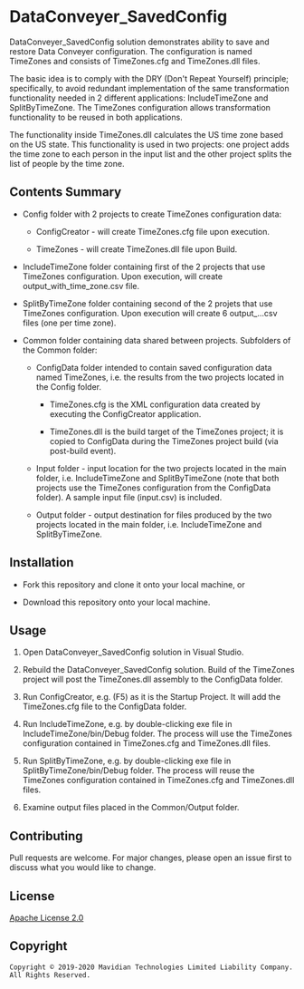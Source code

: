 # DataConveyer_SavedConfig

DataConveyer_SavedConfig solution demonstrates ability to save and
restore Data Conveyer configuration. The configuration is named
TimeZones and consists of TimeZones.cfg and TimeZones.dll files.

The basic idea is to comply with the DRY (Don't Repeat Yourself)
principle; specifically, to avoid redundant implementation of the same
transformation functionality needed in 2 different applications:
IncludeTimeZone and SplitByTimeZone. The TimeZones configuration
allows transformation functionality to be reused in both applications.

The functionality inside TimeZones.dll calculates the US time
zone based on the US state. This functionality is used in two
projects: one project adds the time zone to each person in the
input list and the other project splits the list of people by the
time zone.

## Contents Summary

* Config folder with 2 projects to create TimeZones configuration data:

  - ConfigCreator - will create TimeZones.cfg file upon execution.

  - TimeZones     - will create TimeZones.dll file upon Build.

* IncludeTimeZone folder containing first of the 2 projects that use TimeZones
configuration. Upon execution, will create output_with_time_zone.csv file.

* SplitByTimeZone folder containing second of the 2 projets that use TimeZones
configuration. Upon execution will create 6 output_...csv files (one per time zone).

* Common folder containing data shared between projects.
Subfolders of the Common folder:

  - ConfigData folder intended to contain saved configuration data named TimeZones, i.e. the results from the two projects located in the Config folder.

    + TimeZones.cfg is the XML configuration data created by executing the ConfigCreator application.

    + TimeZones.dll is the build target of the TimeZones project; it is copied to ConfigData during the TimeZones project build (via post-build event).

  - Input folder - input location for the two projects located in the main folder, i.e. IncludeTimeZone and SplitByTimeZone (note that both projects use the TimeZones configuration from the ConfigData folder). A sample input file (input.csv) is included.

  - Output folder - output destination for files produced by the two projects located in the main folder, i.e. IncludeTimeZone and SplitByTimeZone.

## Installation

* Fork this repository and clone it onto your local machine, or

* Download this repository onto your local machine.

## Usage

1. Open DataConveyer_SavedConfig solution in Visual Studio.

2. Rebuild the DataConveyer_SavedConfig solution. Build of the TimeZones project will post the
TimeZones.dll assembly to the ConfigData folder.

3. Run ConfigCreator, e.g. (F5) as it is the Startup Project. It will add the TimeZones.cfg
file to the ConfigData folder.

4. Run IncludeTimeZone, e.g. by double-clicking exe file in IncludeTimeZone/bin/Debug folder.
The process will use the TimeZones configuration contained in TimeZones.cfg and TimeZones.dll files. 

5. Run SplitByTimeZone, e.g. by double-clicking exe file in SplitByTimeZone/bin/Debug folder.
The process will reuse the TimeZones configuration contained in TimeZones.cfg and TimeZones.dll files. 

6. Examine output files placed in the Common/Output folder.

## Contributing

Pull requests are welcome. For major changes, please open an issue first to discuss what you would like to change.

## License

[Apache License 2.0](https://choosealicense.com/licenses/apache-2.0/)

## Copyright

```
Copyright © 2019-2020 Mavidian Technologies Limited Liability Company. All Rights Reserved.
```
